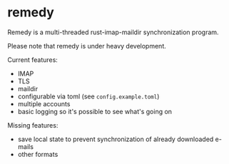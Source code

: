 # remedy

Remedy is a multi-threaded rust-imap-maildir synchronization program.

Please note that remedy is under heavy development.

Current features:
- IMAP
- TLS
- maildir
- configurable via toml (see `config.example.toml`)
- multiple accounts
- basic logging so it's possible to see what's going on

Missing features:
- save local state to prevent synchronization of already downloaded e-mails
- other formats
